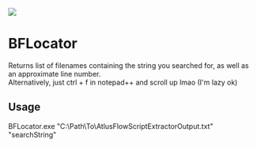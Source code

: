 ![](https://media.discordapp.net/attachments/681273506964701222/816213085039624222/unknown.png)
# BFLocator
Returns list of filenames containing the string you searched for, as well as an approximate line number.  
Alternatively, just ctrl + f in notepad++ and scroll up lmao (I'm lazy ok)

## Usage
BFLocator.exe "C:\Path\To\AtlusFlowScriptExtractorOutput.txt" "searchString"

